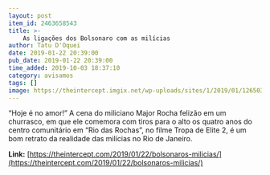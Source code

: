 ```yaml
---
layout: post
item_id: 2463658543
title: >-
    As ligações dos Bolsonaro com as milícias
author: Tatu D'Oquei
date: 2019-01-22 20:39:00
pub_date: 2019-01-22 20:39:00
time_added: 2019-10-03 18:37:10
category: avisamos
tags: []
image: https://theintercept.imgix.net/wp-uploads/sites/1/2019/01/12650328-high-1548191967.jpeg?auto=compress%2Cformat&q=90&fit=crop&w=1200&h=800
---
```


“Hoje é no amor!” A cena do miliciano Major Rocha felizão em um churrasco, em que ele comemora com tiros para o alto os quatro anos do centro comunitário em “Rio das Rochas”, no filme Tropa de Elite 2, é um bom retrato da realidade das milícias no Rio de Janeiro.

**Link:** [https://theintercept.com/2019/01/22/bolsonaros-milicias/](https://theintercept.com/2019/01/22/bolsonaros-milicias/)

